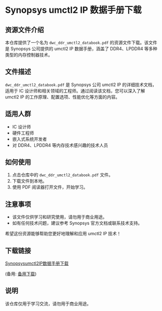 # Synopsys umctl2 IP 数据手册下载

## 资源文件介绍

本仓库提供了一个名为 `dwc_ddr_umctl2_databook.pdf` 的资源文件下载。该文件是 Synopsys 公司提供的 umctl2 IP 数据手册，涵盖了 DDR4、LPDDR4 等多种类型的内存控制器技术。

## 文件描述

`dwc_ddr_umctl2_databook.pdf` 是 Synopsys 公司 umctl2 IP 的详细技术文档，适用于 IC 设计师和相关领域的工程师。通过阅读该文档，您可以深入了解 umctl2 IP 的工作原理、配置选项、性能优化等方面的内容。

## 适用人群

- IC 设计师
- 硬件工程师
- 嵌入式系统开发者
- 对 DDR4、LPDDR4 等内存技术感兴趣的技术人员

## 如何使用

1. 点击仓库中的 `dwc_ddr_umctl2_databook.pdf` 文件。
2. 下载文件到本地。
3. 使用 PDF 阅读器打开文件，开始学习。

## 注意事项

- 该文件仅供学习和研究使用，请勿用于商业用途。
- 如有任何技术问题，建议参考 Synopsys 官方文档或联系技术支持。

希望这份资源能够帮助您更好地理解和应用 umctl2 IP 技术！

## 下载链接
[Synopsysumctl2IP数据手册下载](https://pan.quark.cn/s/d501a0774231) 

(备用: [备用下载](https://pan.baidu.com/s/1G7g2u7xlL9d7wli-BODKyA?pwd=1234))

## 说明

该仓库仅用于学习交流，请勿用于商业用途。
